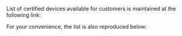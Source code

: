 List of certified devices available for customers is maintained at the following link:



For your convenience, the list is also reproduced below:



